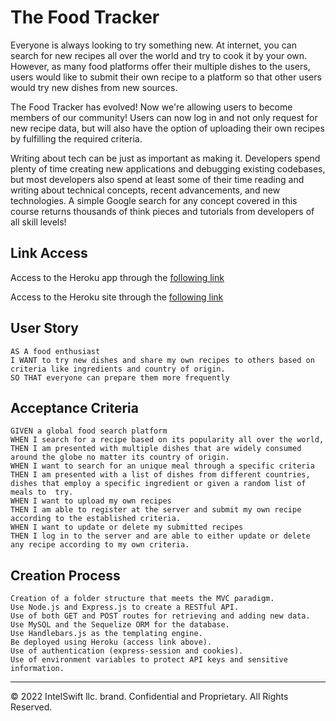 # The Food Tracker

Everyone is always looking to try something new. At internet, you can search for new recipes all over the world and try to cook it by your own.
However, as many food platforms offer their multiple dishes to the users, users would like to submit their own recipe to a platform so that other users would try new dishes from new sources. 

The Food Tracker has evolved! Now we're allowing users to become members of our community! 
Users can now log in and not only request for new recipe data, but will also have the option of uploading their own recipes by fulfilling the required criteria.

Writing about tech can be just as important as making it. Developers spend plenty of time creating new applications and debugging existing codebases, but most developers also spend at least some of their time reading and writing about technical concepts, recent advancements, and new technologies. A simple Google search for any concept covered in this course returns thousands of think pieces and tutorials from developers of all skill levels!

## Link Access
Access to the Heroku app through the [following link](https://dashboard.heroku.com/apps/food-tracker-be)

Access to the Heroku site through the [following link](https://food-tracker-be.herokuapp.com/)

## User Story

```
AS A food enthusiast
I WANT to try new dishes and share my own recipes to others based on criteria like ingredients and country of origin.
SO THAT everyone can prepare them more frequently
```

## Acceptance Criteria

```
GIVEN a global food search platform
WHEN I search for a recipe based on its popularity all over the world,
THEN I am presented with multiple dishes that are widely consumed around the globe no matter its country of origin.
WHEN I want to search for an unique meal through a specific criteria
THEN I am presented with a list of dishes from different countries, dishes that employ a specific ingredient or given a random list of meals to  try.
WHEN I want to upload my own recipes
THEN I am able to register at the server and submit my own recipe according to the established criteria.
WHEN I want to update or delete my submitted recipes
THEN I log in to the server and are able to either update or delete any recipe according to my own criteria.
```

## Creation Process
```
Creation of a folder structure that meets the MVC paradigm.
Use Node.js and Express.js to create a RESTful API.
Use of both GET and POST routes for retrieving and adding new data.
Use MySQL and the Sequelize ORM for the database.
Use Handlebars.js as the templating engine.
Be deployed using Heroku (access link above).
Use of authentication (express-session and cookies).
Use of environment variables to protect API keys and sensitive information.
```

- - -
© 2022 IntelSwift llc. brand. Confidential and Proprietary. All Rights Reserved.
